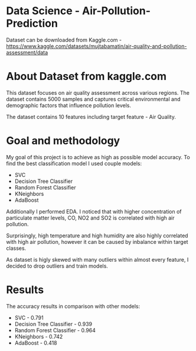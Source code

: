 # Data Science - Air-Pollution-Prediction

Dataset can be downloaded from Kaggle.com - https://www.kaggle.com/datasets/mujtabamatin/air-quality-and-pollution-assessment/data

# About Dataset from kaggle.com
This dataset focuses on air quality assessment across various regions. The dataset contains 5000 samples and captures critical environmental and demographic factors that influence pollution levels.

The dataset contains 10 features including target feature - Air Quality.


# Goal and methodology

My goal of this project is to achieve as high as possible model accuracy. To find the best classification model I used couple models:
 - SVC
 - Decision Tree Classifier
 - Random Forest Classifier
 - KNeighbors
 - AdaBoost

Additionally I performed EDA. I noticed that with higher concentration of particulate matter levels, CO, NO2 and SO2 is correlated with high air pollution. 

Surprisingly, high temperature and high humidity are also highly correlated with high air pollution, however it can be caused by inbalance within target classes.


As dataset is higly skewed with many outliers within almost every feature, I decided to drop outliers and train models.

# Results

The accuracy results in comparison with other models:
 - SVC - 0.791
 - Decision Tree Classifier - 0.939
 - Random Forest Classifier - 0.964
 - KNeighbors - 0.742
 - AdaBoost - 0.418
